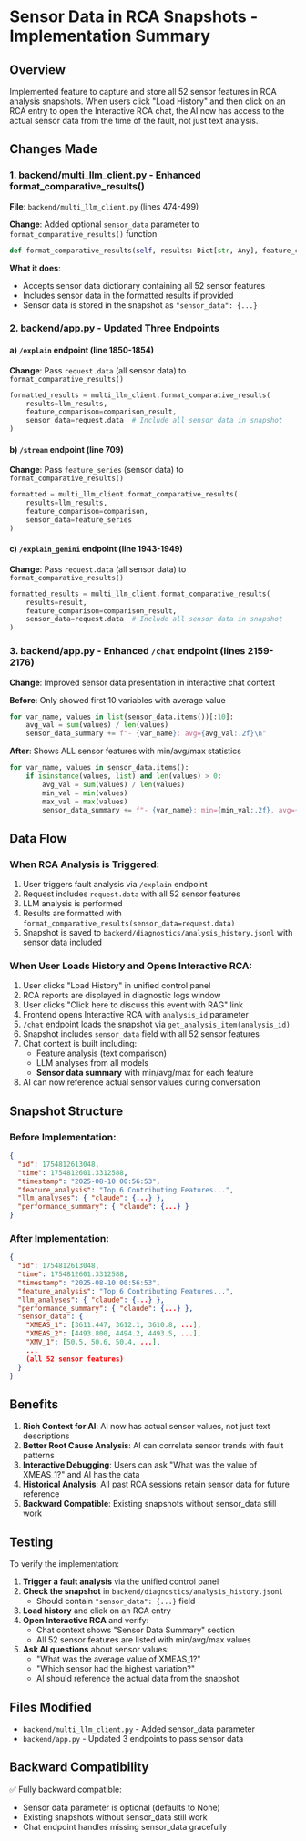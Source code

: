 # Sensor Data in RCA Snapshots - Implementation Summary

## Overview
Implemented feature to capture and store all 52 sensor features in RCA analysis snapshots. When users click "Load History" and then click on an RCA entry to open the Interactive RCA chat, the AI now has access to the actual sensor data from the time of the fault, not just text analysis.

## Changes Made

### 1. **backend/multi_llm_client.py** - Enhanced format_comparative_results()
**File**: `backend/multi_llm_client.py` (lines 474-499)

**Change**: Added optional `sensor_data` parameter to `format_comparative_results()` function
```python
def format_comparative_results(self, results: Dict[str, Any], feature_comparison: str = "", sensor_data: Dict[str, Any] = None) -> Dict[str, Any]:
```

**What it does**:
- Accepts sensor data dictionary containing all 52 sensor features
- Includes sensor data in the formatted results if provided
- Sensor data is stored in the snapshot as `"sensor_data": {...}`

### 2. **backend/app.py** - Updated Three Endpoints

#### a) `/explain` endpoint (line 1850-1854)
**Change**: Pass `request.data` (all sensor data) to `format_comparative_results()`
```python
formatted_results = multi_llm_client.format_comparative_results(
    results=llm_results,
    feature_comparison=comparison_result,
    sensor_data=request.data  # Include all sensor data in snapshot
)
```

#### b) `/stream` endpoint (line 709)
**Change**: Pass `feature_series` (sensor data) to `format_comparative_results()`
```python
formatted = multi_llm_client.format_comparative_results(
    results=llm_results, 
    feature_comparison=comparison, 
    sensor_data=feature_series
)
```

#### c) `/explain_gemini` endpoint (line 1943-1949)
**Change**: Pass `request.data` (all sensor data) to `format_comparative_results()`
```python
formatted_results = multi_llm_client.format_comparative_results(
    results=result,
    feature_comparison=comparison_result,
    sensor_data=request.data  # Include all sensor data in snapshot
)
```

### 3. **backend/app.py** - Enhanced `/chat` endpoint (lines 2159-2176)
**Change**: Improved sensor data presentation in interactive chat context

**Before**: Only showed first 10 variables with average value
```python
for var_name, values in list(sensor_data.items())[:10]:
    avg_val = sum(values) / len(values)
    sensor_data_summary += f"- {var_name}: avg={avg_val:.2f}\n"
```

**After**: Shows ALL sensor features with min/avg/max statistics
```python
for var_name, values in sensor_data.items():
    if isinstance(values, list) and len(values) > 0:
        avg_val = sum(values) / len(values)
        min_val = min(values)
        max_val = max(values)
        sensor_data_summary += f"- {var_name}: min={min_val:.2f}, avg={avg_val:.2f}, max={max_val:.2f}\n"
```

## Data Flow

### When RCA Analysis is Triggered:
1. User triggers fault analysis via `/explain` endpoint
2. Request includes `request.data` with all 52 sensor features
3. LLM analysis is performed
4. Results are formatted with `format_comparative_results(sensor_data=request.data)`
5. Snapshot is saved to `backend/diagnostics/analysis_history.jsonl` with sensor data included

### When User Loads History and Opens Interactive RCA:
1. User clicks "Load History" in unified control panel
2. RCA reports are displayed in diagnostic logs window
3. User clicks "Click here to discuss this event with RAG" link
4. Frontend opens Interactive RCA with `analysis_id` parameter
5. `/chat` endpoint loads the snapshot via `get_analysis_item(analysis_id)`
6. Snapshot includes `sensor_data` field with all 52 sensor features
7. Chat context is built including:
   - Feature analysis (text comparison)
   - LLM analyses from all models
   - **Sensor data summary** with min/avg/max for each feature
8. AI can now reference actual sensor values during conversation

## Snapshot Structure

### Before Implementation:
```json
{
  "id": 1754812613048,
  "time": 1754812601.3312588,
  "timestamp": "2025-08-10 00:56:53",
  "feature_analysis": "Top 6 Contributing Features...",
  "llm_analyses": { "claude": {...} },
  "performance_summary": { "claude": {...} }
}
```

### After Implementation:
```json
{
  "id": 1754812613048,
  "time": 1754812601.3312588,
  "timestamp": "2025-08-10 00:56:53",
  "feature_analysis": "Top 6 Contributing Features...",
  "llm_analyses": { "claude": {...} },
  "performance_summary": { "claude": {...} },
  "sensor_data": {
    "XMEAS_1": [3611.447, 3612.1, 3610.8, ...],
    "XMEAS_2": [4493.800, 4494.2, 4493.5, ...],
    "XMV_1": [50.5, 50.6, 50.4, ...],
    ...
    (all 52 sensor features)
  }
}
```

## Benefits

1. **Rich Context for AI**: AI now has actual sensor values, not just text descriptions
2. **Better Root Cause Analysis**: AI can correlate sensor trends with fault patterns
3. **Interactive Debugging**: Users can ask "What was the value of XMEAS_1?" and AI has the data
4. **Historical Analysis**: All past RCA sessions retain sensor data for future reference
5. **Backward Compatible**: Existing snapshots without sensor_data still work

## Testing

To verify the implementation:

1. **Trigger a fault analysis** via the unified control panel
2. **Check the snapshot** in `backend/diagnostics/analysis_history.jsonl`
   - Should contain `"sensor_data": {...}` field
3. **Load history** and click on an RCA entry
4. **Open Interactive RCA** and verify:
   - Chat context shows "Sensor Data Summary" section
   - All 52 sensor features are listed with min/avg/max values
5. **Ask AI questions** about sensor values:
   - "What was the average value of XMEAS_1?"
   - "Which sensor had the highest variation?"
   - AI should reference the actual data from the snapshot

## Files Modified

- `backend/multi_llm_client.py` - Added sensor_data parameter
- `backend/app.py` - Updated 3 endpoints to pass sensor data

## Backward Compatibility

✅ Fully backward compatible:
- Sensor data parameter is optional (defaults to None)
- Existing snapshots without sensor_data still work
- Chat endpoint handles missing sensor_data gracefully


